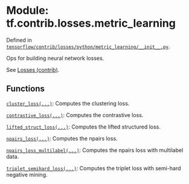 <div itemscope itemtype="http://developers.google.com/ReferenceObject">
<meta itemprop="name" content="tf.contrib.losses.metric_learning" />
</div>

# Module: tf.contrib.losses.metric_learning



Defined in [`tensorflow/contrib/losses/python/metric_learning/__init__.py`](https://www.tensorflow.org/code/tensorflow/contrib/losses/python/metric_learning/__init__.py).

Ops for building neural network losses.

See [Losses (contrib)](../../../../../api_guides/python/contrib.losses.md).

## Functions

[`cluster_loss(...)`](../../../tf/contrib/losses/metric_learning/cluster_loss.md): Computes the clustering loss.

[`contrastive_loss(...)`](../../../tf/contrib/losses/metric_learning/contrastive_loss.md): Computes the contrastive loss.

[`lifted_struct_loss(...)`](../../../tf/contrib/losses/metric_learning/lifted_struct_loss.md): Computes the lifted structured loss.

[`npairs_loss(...)`](../../../tf/contrib/losses/metric_learning/npairs_loss.md): Computes the npairs loss.

[`npairs_loss_multilabel(...)`](../../../tf/contrib/losses/metric_learning/npairs_loss_multilabel.md): Computes the npairs loss with multilabel data.

[`triplet_semihard_loss(...)`](../../../tf/contrib/losses/metric_learning/triplet_semihard_loss.md): Computes the triplet loss with semi-hard negative mining.

